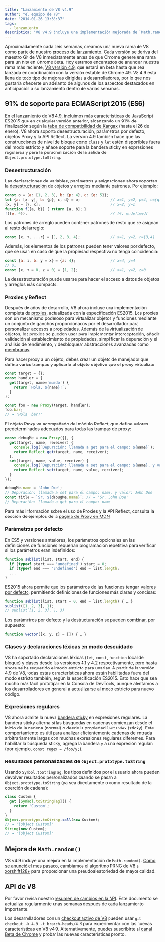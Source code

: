 ```yaml
---
title: "Lanzamiento de V8 v4.9"
author: "el equipo de V8"
date: "2016-01-26 13:33:37"
tags: 
  - lanzamiento
description: "V8 v4.9 incluye una implementación mejorada de `Math.random` y añade soporte para varias características nuevas del lenguaje ES2015."
---
```

Aproximadamente cada seis semanas, creamos una nueva rama de V8 como parte de nuestro [proceso de lanzamiento](/docs/release-process). Cada versión se deriva del maestro Git de V8 inmediatamente antes de que Chrome genere una rama para un hito en Chrome Beta. Hoy estamos encantados de anunciar nuestra rama más reciente, [V8 versión 4.9](https://chromium.googlesource.com/v8/v8.git/+log/branch-heads/4.9), que estará en beta hasta que sea lanzada en coordinación con la versión estable de Chrome 49. V8 4.9 está llena de todo tipo de mejoras dirigidas a desarrolladores, por lo que nos gustaría ofrecerte un adelanto de algunos de los aspectos destacados en anticipación a su lanzamiento dentro de varias semanas.

<!--truncate-->
## 91% de soporte para ECMAScript 2015 (ES6)

En el lanzamiento de V8 4.9, incluimos más características de JavaScript ES2015 que en cualquier versión anterior, alcanzando un 91% de finalización según la [tabla de compatibilidad de Kangax](https://kangax.github.io/compat-table/es6/) (hasta el 26 de enero). V8 ahora soporta desestructuración, parámetros por defecto, objetos Proxy y la API Reflect. La versión 4.9 también hace que las construcciones de nivel de bloque como `class` y `let` estén disponibles fuera del modo estricto y añade soporte para la bandera sticky en expresiones regulares y para la personalización de la salida de `Object.prototype.toString`.

### Desestructuración

Las declaraciones de variables, parámetros y asignaciones ahora soportan la [desestructuración](https://developer.mozilla.org/es/docs/Web/JavaScript/Reference/Operators/Destructuring_assignment) de objetos y arreglos mediante patrones. Por ejemplo:

```js
const o = {a: [1, 2, 3], b: {p: 4}, c: {q: 5}};
let {a: [x, y], b: {p}, c, d} = o;              // x=1, y=2, p=4, c={q: 5}
[x, y] = [y, x];                                // x=2, y=1
function f({a, b}) { return [a, b]; }
f({a: 4});                                      // [4, undefined]
```

Los patrones de arreglo pueden contener patrones de resto que se asignan al resto del arreglo:

```js
const [x, y, ...r] = [1, 2, 3, 4];              // x=1, y=2, r=[3,4]
```

Además, los elementos de los patrones pueden tener valores por defecto, que se usan en caso de que la propiedad respectiva no tenga coincidencia:

```js
const {a: x, b: y = x} = {a: 4};                // x=4, y=4
// o…
const [x, y = 0, z = 0] = [1, 2];               // x=1, y=2, z=0
```

La desestructuración puede usarse para hacer el acceso a datos de objetos y arreglos más compacto.

### Proxies y Reflect

Después de años de desarrollo, V8 ahora incluye una implementación completa de [proxies](https://developer.mozilla.org/es/docs/Web/JavaScript/Reference/Global_Objects/Proxy), actualizada con la especificación ES2015. Los proxies son un mecanismo poderoso para virtualizar objetos y funciones mediante un conjunto de ganchos proporcionados por el desarrollador para personalizar accesos a propiedades. Además de la virtualización de objetos, los proxies se pueden usar para implementar interceptación, añadir validación al establecimiento de propiedades, simplificar la depuración y el análisis de rendimiento, y desbloquear abstracciones avanzadas como [membranas](http://tvcutsem.github.io/js-membranes/).

Para hacer proxy a un objeto, debes crear un objeto de manejador que defina varias trampas y aplicarlo al objeto objetivo que el proxy virtualiza:

```js
const target = {};
const handler = {
  get(target, name='mundo') {
    return `Hola, ${name}!`;
  }
};

const foo = new Proxy(target, handler);
foo.bar;
// → 'Hola, bar!'
```

El objeto Proxy va acompañado del módulo Reflect, que define valores predeterminados adecuados para todas las trampas de proxy:

```js
const debugMe = new Proxy({}, {
  get(target, name, receiver) {
    console.log(`Depuración: llamada a get para el campo: ${name}`);
    return Reflect.get(target, name, receiver);
  },
  set(target, name, value, receiver) {
    console.log(`Depuración: llamada a set para el campo: ${name}, y valor: ${value}`);
    return Reflect.set(target, name, value, receiver);
  }
});

debugMe.name = 'John Doe';
// Depuración: llamada a set para el campo: name, y valor: John Doe
const title = `Sr. ${debugMe.name}`; // → 'Sr. John Doe'
// Depuración: llamada a get para el campo: name
```

Para más información sobre el uso de Proxies y la API Reflect, consulta la sección de ejemplos de la [página de Proxy en MDN](https://developer.mozilla.org/es/docs/Web/JavaScript/Reference/Global_Objects/Proxy#Examples).

### Parámetros por defecto

En ES5 y versiones anteriores, los parámetros opcionales en las definiciones de funciones requerían programación repetitiva para verificar si los parámetros eran indefinidos:

```js
function sublist(list, start, end) {
  if (typeof start === 'undefined') start = 0;
  if (typeof end === 'undefined') end = list.length;
  ...
}
```

ES2015 ahora permite que los parámetros de las funciones tengan [valores por defecto](https://developer.mozilla.org/es/docs/Web/JavaScript/Reference/Functions/Default_parameters), permitiendo definiciones de funciones más claras y concisas:

```js
function sublist(list, start = 0, end = list.length) { … }
sublist([1, 2, 3], 1);
// sublist([1, 2, 3], 1, 3)
```

Los parámetros por defecto y la destructuración se pueden combinar, por supuesto:

```js
function vector([x, y, z] = []) { … }
```

### Clases y declaraciones léxicas en modo descuidado

V8 ha soportado declaraciones léxicas (`let`, `const`, `function` local de bloque) y clases desde las versiones 4.1 y 4.2 respectivamente, pero hasta ahora se ha requerido el modo estricto para usarlas. A partir de la versión 4.9 de V8, todas estas características ahora están habilitadas fuera del modo estricto también, según la especificación ES2015. Esto hace que sea mucho más fácil prototipar en la Consola de DevTools, aunque alentamos a los desarrolladores en general a actualizarse al modo estricto para nuevo código.

### Expresiones regulares

V8 ahora admite la nueva [bandera sticky](https://developer.mozilla.org/en-US/docs/Web/JavaScript/Reference/Global_Objects/RegExp/sticky) en expresiones regulares. La bandera sticky alterna si las búsquedas en cadenas comienzan desde el inicio de la cadena (normal) o desde la propiedad `lastIndex` (sticky). Este comportamiento es útil para analizar eficientemente cadenas de entrada arbitrariamente largas con muchas expresiones regulares diferentes. Para habilitar la búsqueda sticky, agrega la bandera `y` a una expresión regular: (por ejemplo, `const regex = /foo/y;`).

### Resultados personalizables de `Object.prototype.toString`

Usando `Symbol.toStringTag`, los tipos definidos por el usuario ahora pueden devolver resultados personalizados cuando se pasan a `Object.prototype.toString` (ya sea directamente o como resultado de la coerción de cadena):

```js
class Custom {
  get [Symbol.toStringTag]() {
    return 'Custom';
  }
}
Object.prototype.toString.call(new Custom);
// → '[object Custom]'
String(new Custom);
// → '[object Custom]'
```

## Mejora de `Math.random()`

V8 v4.9 incluye una mejora en la implementación de `Math.random()`. [Como se anunció el mes pasado](/blog/math-random), cambiamos el algoritmo PRNG de V8 a [xorshift128+](http://vigna.di.unimi.it/ftp/papers/xorshiftplus.pdf) para proporcionar una pseudoaleatoriedad de mayor calidad.

## API de V8

Por favor revisa nuestro [resumen de cambios en la API](https://docs.google.com/document/d/1g8JFi8T_oAE_7uAri7Njtig7fKaPDfotU6huOa1alds/edit). Este documento se actualiza regularmente unas semanas después de cada lanzamiento importante.

Los desarrolladores con un [checkout activo de V8](https://v8.dev/docs/source-code#using-git) pueden usar `git checkout -b 4.9 -t branch-heads/4.9` para experimentar con las nuevas características en V8 v4.9. Alternativamente, puedes suscribirte al [canal Beta de Chrome](https://www.google.com/chrome/browser/beta.html) y probar las nuevas características pronto.
